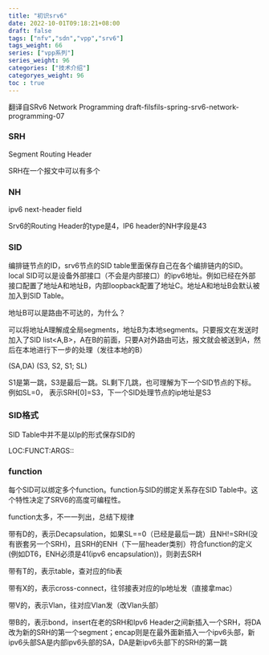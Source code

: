 ```yaml
---
title: "初识srv6"
date: 2022-10-01T09:18:21+08:00
draft: false
tags: ["nfv","sdn","vpp","srv6"]
tags_weight: 66
series: ["vpp系列"]
series_weight: 96
categories: ["技术介绍"]
categoryes_weight: 96
toc : true
---
```


翻译自SRv6 Network Programming
draft-filsfils-spring-srv6-network-programming-07

### SRH 

Segment Routing Header

SRH在一个报文中可以有多个

### NH

ipv6 next-header field

Srv6的Routing Header的type是4，IP6 header的NH字段是43

### SID

编排链节点的ID，srv6节点的SID table里面保存自己在各个编排链内的SID。local SID可以是设备外部接口（不会是内部接口）的ipv6地址。例如已经在外部接口配置了地址A和地址B，内部loopback配置了地址C。地址A和地址B会默认被加入到SID Table。

地址B可以是路由不可达的，为什么？

可以将地址A理解成全局segments，地址B为本地segments。只要报文在发送时加入了SID list<A,B>，A在B的前面，只要A对外路由可达，报文就会被送到A，然后在本地进行下一步的处理（发往本地的B）

(SA,DA) (S3, S2, S1; SL)

S1是第一跳，S3是最后一跳。SL剩下几跳，也可理解为下一个SID节点的下标。例如SL=0， 表示SRH[0]=S3，下一个SID处理节点的ip地址是S3

### SID格式

SID Table中并不是以Ip的形式保存SID的

LOC:FUNCT:ARGS::

### function

每个SID可以绑定多个function。function与SID的绑定关系存在SID Table中。这个特性决定了SRV6的高度可编程性。

function太多，不一一列出，总结下规律

带有D的，表示Decapsulation，如果SL==0（已经是最后一跳）且NH!=SRH(没有嵌套另一个SRH)，且SRH的ENH（下一层header类别）符合function的定义(例如DT6，ENH必须是41(ipv6 encapsulation))，则剥去SRH

带有T的，表示table，查对应的fib表

带有X的，表示cross-connect，往邻接表对应的Ip地址发（直接拿mac）

带V的，表示Vlan，往对应Vlan发（改Vlan头部）

带B的，表示bond，insert在老的SRH和Ipv6 Header之间新插入一个SRH，将DA改为新的SRH的第一个segment；encap则是在最外面新插入一个ipv6头部，新ipv6头部SA是内部ipv6头部的SA，DA是新ipv6头部下的SRH的第一跳

